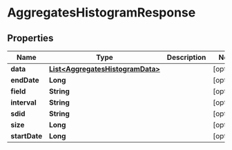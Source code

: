 
# AggregatesHistogramResponse

## Properties
Name | Type | Description | Notes
------------ | ------------- | ------------- | -------------
**data** | [**List&lt;AggregatesHistogramData&gt;**](AggregatesHistogramData.md) |  |  [optional]
**endDate** | **Long** |  |  [optional]
**field** | **String** |  |  [optional]
**interval** | **String** |  |  [optional]
**sdid** | **String** |  |  [optional]
**size** | **Long** |  |  [optional]
**startDate** | **Long** |  |  [optional]



